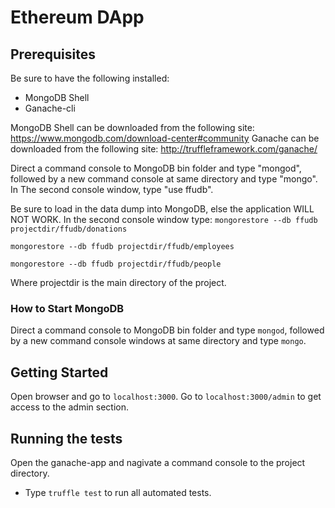 # Ethereum DApp

## Prerequisites

Be sure to have the following installed:
- MongoDB Shell
- Ganache-cli

MongoDB Shell can be downloaded from the following site: https://www.mongodb.com/download-center#community
Ganache can be downloaded from the following site: http://truffleframework.com/ganache/

Direct a command console to MongoDB bin folder and type "mongod", followed by a new command console at same directory and type "mongo". In The second console window, type "use ffudb".

Be sure to load in the data dump into MongoDB, else the application WILL NOT WORK.
In the second console window type: 
```mongorestore --db ffudb projectdir/ffudb/donations```

```mongorestore --db ffudb projectdir/ffudb/employees```

```mongorestore --db ffudb projectdir/ffudb/people```

Where projectdir is the main directory of the project. 

### How to Start MongoDB

Direct a command console to MongoDB bin folder and type ```mongod```, followed by a new command console windows at same directory and type ```mongo```.

## Getting Started

Open browser and go to ```localhost:3000```.
Go to ```localhost:3000/admin``` to get access to the admin section.

## Running the tests

Open the ganache-app and nagivate a command console to the project directory.
- Type  ```truffle test``` to run all automated tests. 

